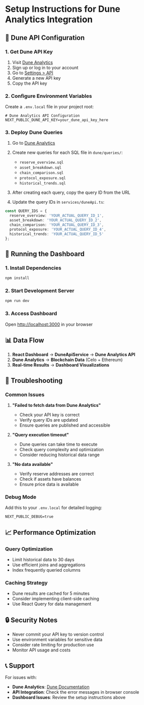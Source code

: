 # Setup Instructions for Dune Analytics Integration

## 🔑 Dune API Configuration

### 1. Get Dune API Key
1. Visit [Dune Analytics](https://dune.com)
2. Sign up or log in to your account
3. Go to [Settings > API](https://dune.com/settings/api)
4. Generate a new API key
5. Copy the API key

### 2. Configure Environment Variables
Create a `.env.local` file in your project root:

```env
# Dune Analytics API Configuration
NEXT_PUBLIC_DUNE_API_KEY=your_dune_api_key_here
```

### 3. Deploy Dune Queries
1. Go to [Dune Analytics](https://dune.com)
2. Create new queries for each SQL file in `dune/queries/`:
   - `reserve_overview.sql`
   - `asset_breakdown.sql`
   - `chain_comparison.sql`
   - `protocol_exposure.sql`
   - `historical_trends.sql`

3. After creating each query, copy the query ID from the URL
4. Update the query IDs in `services/duneApi.ts`:

```typescript
const QUERY_IDS = {
  reserve_overview: 'YOUR_ACTUAL_QUERY_ID_1',
  asset_breakdown: 'YOUR_ACTUAL_QUERY_ID_2',
  chain_comparison: 'YOUR_ACTUAL_QUERY_ID_3',
  protocol_exposure: 'YOUR_ACTUAL_QUERY_ID_4',
  historical_trends: 'YOUR_ACTUAL_QUERY_ID_5'
};
```

## 🚀 Running the Dashboard

### 1. Install Dependencies
```bash
npm install
```

### 2. Start Development Server
```bash
npm run dev
```

### 3. Access Dashboard
Open [http://localhost:3000](http://localhost:3000) in your browser

## 📊 Data Flow

1. **React Dashboard** → **DuneApiService** → **Dune Analytics API**
2. **Dune Analytics** → **Blockchain Data** (Celo + Ethereum)
3. **Real-time Results** → **Dashboard Visualizations**

## 🔧 Troubleshooting

### Common Issues

1. **"Failed to fetch data from Dune Analytics"**
   - Check your API key is correct
   - Verify query IDs are updated
   - Ensure queries are published and accessible

2. **"Query execution timeout"**
   - Dune queries can take time to execute
   - Check query complexity and optimization
   - Consider reducing historical data range

3. **"No data available"**
   - Verify reserve addresses are correct
   - Check if assets have balances
   - Ensure price data is available

### Debug Mode
Add this to your `.env.local` for detailed logging:

```env
NEXT_PUBLIC_DEBUG=true
```

## 📈 Performance Optimization

### Query Optimization
- Limit historical data to 30 days
- Use efficient joins and aggregations
- Index frequently queried columns

### Caching Strategy
- Dune results are cached for 5 minutes
- Consider implementing client-side caching
- Use React Query for data management

## 🔒 Security Notes

- Never commit your API key to version control
- Use environment variables for sensitive data
- Consider rate limiting for production use
- Monitor API usage and costs

## 📞 Support

For issues with:
- **Dune Analytics**: [Dune Documentation](https://docs.dune.com)
- **API Integration**: Check the error messages in browser console
- **Dashboard Issues**: Review the setup instructions above 